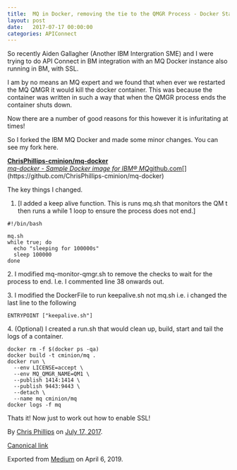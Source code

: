 ```yaml
---
title:  MQ in Docker, removing the tie to the QMGR Process - Docker Staying Alive
layout: post
date:   2017-07-17 00:00:00
categories: APIConnect
---
```

<!--more-->

So recently Aiden Gallagher (Another IBM Intergration SME) and I were
trying to do API Connect in BM integration with an MQ Docker instance
also running in BM, with SSL.

I am by no means an MQ expert and we found that when ever we restarted
the MQ QMGR it would kill the docker container. This was because the
container was written in such a way that when the QMGR process ends the
container shuts down.

Now there are a number of good reasons for this however it is
infuritating at times!

So I forked the IBM MQ Docker and made some minor changes. You can see
my fork here.


[**ChrisPhillips-cminion/mq-docker**\
*mq-docker - Sample Docker image for IBM®
MQ*github.com](https://github.com/ChrisPhillips-cminion/mq-docker "https://github.com/ChrisPhillips-cminion/mq-docker")[](https://github.com/ChrisPhillips-cminion/mq-docker)


The key things I changed.

1.  [I added a keep alive function. This is runs mq.sh that monitors the
    QM t then runs a while 1 loop to ensure the process does not
    end.]

```
#!/bin/bash
```

```
mq.sh
while true; do
  echo "sleeping for 100000s"
  sleep 100000
done
```

2\. I modified mq-monitor-qmgr.sh to remove the checks to wait for the
process to end. I.e. I commented line 38 onwards out.

3\. I modified the DockerFile to run keepalive.sh not mq.sh i.e. i
changed the last line to the following

```
ENTRYPOINT ["keepalive.sh"]
```

4\. (Optional) I created a run.sh that would clean up, build, start and
tail the logs of a container.

```
docker rm -f $(docker ps -qa)
docker build -t cminion/mq .
docker run \
  --env LICENSE=accept \
  --env MQ_QMGR_NAME=QM1 \
  --publish 1414:1414 \
  --publish 9443:9443 \
  --detach \
  --name mq cminion/mq
docker logs -f mq
```

Thats it! Now just to work out how to enable SSL!





By [Chris Phillips](https://medium.com/@cminion) on
[July 17, 2017](https://medium.com/p/9197ca0fafc3).

[Canonical
link](https://medium.com/@cminion/mq-in-docker-removing-the-tie-to-the-qmgr-process-docker-staying-alive-9197ca0fafc3)

Exported from [Medium](https://medium.com) on April 6, 2019.
